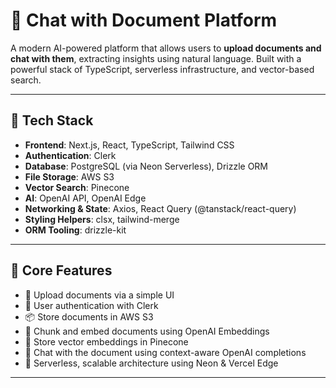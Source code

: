 # 🧠 Chat with Document Platform

A modern AI-powered platform that allows users to **upload documents and chat with them**, extracting insights using natural language. Built with a powerful stack of TypeScript, serverless infrastructure, and vector-based search.

---

## 🚀 Tech Stack

- **Frontend**: Next.js, React, TypeScript, Tailwind CSS
- **Authentication**: Clerk
- **Database**: PostgreSQL (via Neon Serverless), Drizzle ORM
- **File Storage**: AWS S3
- **Vector Search**: Pinecone
- **AI**: OpenAI API, OpenAI Edge
- **Networking & State**: Axios, React Query (@tanstack/react-query)
- **Styling Helpers**: clsx, tailwind-merge
- **ORM Tooling**: drizzle-kit

---

## 🧩 Core Features

- 📄 Upload documents via a simple UI
- 🔐 User authentication with Clerk
- 📦 Store documents in AWS S3
- 🧠 Chunk and embed documents using OpenAI Embeddings
- 📇 Store vector embeddings in Pinecone
- 💬 Chat with the document using context-aware OpenAI completions
- 🧹 Serverless, scalable architecture using Neon & Vercel Edge

---
